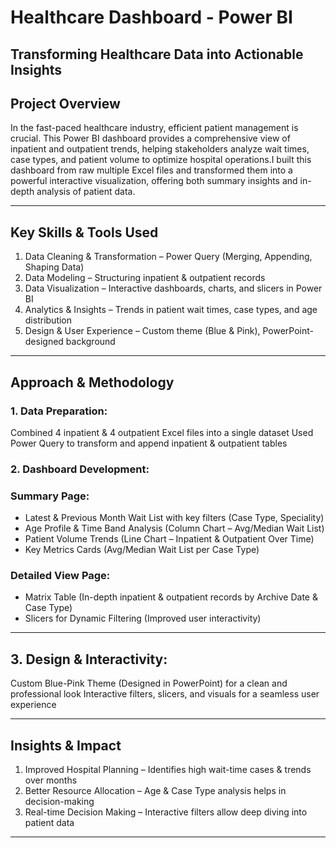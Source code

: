 # Healthcare Dashboard - Power BI

## Transforming Healthcare Data into Actionable Insights

## Project Overview
In the fast-paced healthcare industry, efficient patient management is crucial. This Power BI dashboard provides a comprehensive view of inpatient and outpatient trends, helping stakeholders analyze wait times, case types, and patient volume to optimize hospital operations.I built this dashboard from raw multiple Excel files and transformed them into a powerful interactive visualization, offering both summary insights and in-depth analysis of patient data.

---

## Key Skills & Tools Used
1. Data Cleaning & Transformation – Power Query (Merging, Appending, Shaping Data)
2. Data Modeling – Structuring inpatient & outpatient records
4. Data Visualization – Interactive dashboards, charts, and slicers in Power BI
5. Analytics & Insights – Trends in patient wait times, case types, and age distribution
6. Design & User Experience – Custom theme (Blue & Pink), PowerPoint-designed background

---

## Approach & Methodology
### 1. Data Preparation:
Combined 4 inpatient & 4 outpatient Excel files into a single dataset
Used Power Query to transform and append inpatient & outpatient tables

### 2. Dashboard Development:
### Summary Page:
- Latest & Previous Month Wait List with key filters (Case Type, Speciality)
- Age Profile & Time Band Analysis (Column Chart – Avg/Median Wait List)
- Patient Volume Trends (Line Chart – Inpatient & Outpatient Over Time)
- Key Metrics Cards (Avg/Median Wait List per Case Type)

### Detailed View Page:
- Matrix Table (In-depth inpatient & outpatient records by Archive Date & Case Type)
- Slicers for Dynamic Filtering (Improved user interactivity)

---

## 3. Design & Interactivity:

Custom Blue-Pink Theme (Designed in PowerPoint) for a clean and professional look
Interactive filters, slicers, and visuals for a seamless user experience

---

## Insights & Impact
1. Improved Hospital Planning – Identifies high wait-time cases & trends over months
2. Better Resource Allocation – Age & Case Type analysis helps in decision-making
3. Real-time Decision Making – Interactive filters allow deep diving into patient data

---

